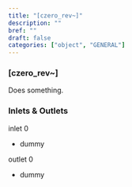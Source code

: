 ```yaml
---
title: "[czero_rev~]"
description: ""
bref: ""
draft: false
categories: ["object", "GENERAL"]
---
```


### [czero_rev~]

Does something.

### Inlets & Outlets

inlet 0

 - dummy

outlet 0

 - dummy
 
